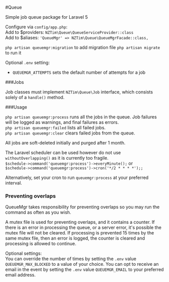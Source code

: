 #Queue

Simple job queue package for Laravel 5

Configure via `config/app.php`:  
Add to $providers: `NZTim\Queue\QueueServiceProvider::class`  
Add to $aliases: `'QueueMgr' => NZTim\Queue\QueueMgrFacade::class,`  

`php artisan queuemgr:migration` to add migration file
`php artisan migrate` to run it

Optional `.env` setting:  
 - `QUEUEMGR_ATTEMPTS` sets the default number of attempts for a job
 
###Jobs

Job classes must implement `NZTim\Queue\Job` interface, which consists solely of a `handle()` method.

###Usage

`php artisan queuemgr:process` runs all the jobs in the queue.  Job failures will be logged as warnings, and final failures as errors.  
`php artisan queuemgr:failed` lists all failed jobs.  
`php artisan queuemgr:clear` clears failed jobs from the queue.  

All jobs are soft-deleted initially and purged after 1 month.

The Laravel scheduler can be used however do not use `withoutOverlapping()` as it is currently too fragile.    
`$schedule->command('queuemgr:process')->everyMinute();`  or  
`$schedule->command('queuemgr:process')->cron('*/2 * * * *');;`   

Alternatively, set your cron to run `queuemgr:process` at your preferred interval.   

### Preventing overlaps

QueueMgr takes responsibility for preventing overlaps so you may run the command as often as you wish.

A mutex file is used for preventing overlaps, and it contains a counter.
If there is an error in processing the queue, or a server error, it's possible the mutex file will not be cleared.
If processing is prevented 15 times by the same mutex file, then an error is logged, the counter is cleared and processing is allowed to continue.

Optional settings:  
You can override the number of times by setting the `.env` value `QUEUEMGR_MAX_BLOCKED` to a value of your choice.
You can opt to receive an email in the event by setting the `.env` value `QUEUEMGR_EMAIL` to your preferred email address.
